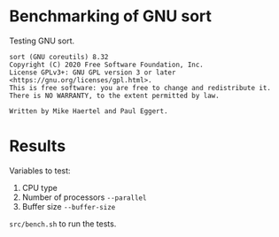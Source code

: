 # Benchmarking of GNU sort

Testing GNU sort.

```
sort (GNU coreutils) 8.32
Copyright (C) 2020 Free Software Foundation, Inc.
License GPLv3+: GNU GPL version 3 or later <https://gnu.org/licenses/gpl.html>.
This is free software: you are free to change and redistribute it.
There is NO WARRANTY, to the extent permitted by law.

Written by Mike Haertel and Paul Eggert.
```

# Results

Variables to test:

1. CPU type
2. Number of processors `--parallel`
3. Buffer size `--buffer-size`

`src/bench.sh` to run the tests.
